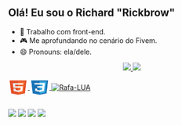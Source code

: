 ## Olá! Eu sou o Richard "Rickbrow"

- 🔭 Trabalho com front-end.
- 🎮 Me aprofundando no cenário do Fivem.
- 😄 Pronouns: ela/dele.

<div align="center">
  <a href="https://github.com/Rickbrowz">
  <img height="180em" src="https://github-readme-stats.vercel.app/api?username=Rickbrowz&show_icons=true&theme=dark&include_all_commits=true&count_private=true"/>
  <img height="180em" src="https://github-readme-stats.vercel.app/api/top-langs/?username=Rickbrowz&layout=compact&langs_count=7&theme=dark"/>
</div>

<div style="display: inline_block"><br>
  <img align="center" alt="Rafa-HTML" height="30" width="40" src="https://raw.githubusercontent.com/devicons/devicon/master/icons/html5/html5-original.svg">
  <img align="center" alt="Rafa-CSS" height="30" width="40" src="https://raw.githubusercontent.com/devicons/devicon/master/icons/css3/css3-original.svg">
  <img align="center" alt="Rafa-LUA" height="30" width="40" src="https://cdn.jsdelivr.net/gh/devicons/devicon/icons/lua/lua-plain-wordmark.svg">
</div>
          
  ##
  
  <div> 
  <a href="https://instagram.com/richardfragga" target="_blank"><img src="https://img.shields.io/badge/-Instagram-%23E4405F?style=for-the-badge&logo=instagram&logoColor=white" target="_blank"></a>
 	<a href="https://www.twitch.tv/fernandozrp" target="_blank"><img src="https://img.shields.io/badge/Twitch-9146FF?style=for-the-badge&logo=twitch&logoColor=white" target="_blank"></a>
 <a href="https://discord.gg/jRzp5q5DMy" target="_blank"><img src="https://img.shields.io/badge/Discord-7289DA?style=for-the-badge&logo=discord&logoColor=white" target="_blank"></a> 
  <a href = "mailto:richard.amaral.rj21@gmail.com"><img src="https://img.shields.io/badge/-Gmail-%23333?style=for-the-badge&logo=gmail&logoColor=white" target="_blank"></a>
